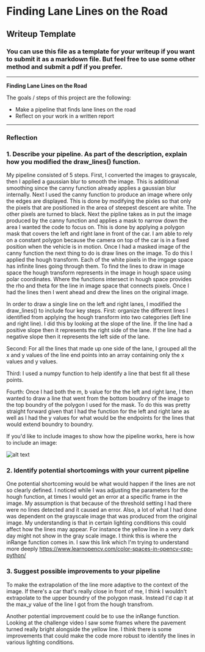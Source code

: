 # **Finding Lane Lines on the Road** 

## Writeup Template

### You can use this file as a template for your writeup if you want to submit it as a markdown file. But feel free to use some other method and submit a pdf if you prefer.

---

**Finding Lane Lines on the Road**

The goals / steps of this project are the following:
* Make a pipeline that finds lane lines on the road
* Reflect on your work in a written report


[//]: # (Image References)

[image1]: ./examples/grayscale.jpg "Grayscale"

---

### Reflection

### 1. Describe your pipeline. As part of the description, explain how you modified the draw_lines() function.

My pipeline consisted of 5 steps. First, I converted the images to grayscale, then I applied a gaussian blur to smooth the image. This is additional smoothing since the canny function already applies a gaussian blur internally.
Next I used the canny function to produce an image where only the edges are displayed. This is done by modifying the pixles so that only the pixels that are positioned in the area of steepest descent are white. The other pixels are turned to black. 
Next the pipline takes as in put the image produced by the canny function and applies a mask to narrow down the area I wanted the code to focus on. This is done by applying a polygon mask that covers the left and right lane in front of the car. I am able to rely on a constant polygon because the camera on top of the car is in a fixed position when the vehicle is in motion. 
Once I had a masked image of the canny function the next thing to do is draw lines on the image. To do this I applied the hough transform. Each of the white pixels in the imgage space has infinite lines going through them. To find the lines to draw in image space the hough transform represents in the image in hough space using polar coordinates. Where the functions intersect in hough space provides the rho and theta for the line in image space that connects pixels. Once I had the lines then I went ahead and drew the lines on the original image. 


In order to draw a single line on the left and right lanes, I modified the draw_lines() to include four key steps.
First: organize the different lines I identified from applying the hough transform into two categories (left line and right line). I did this by looking at the slope of the line. If the line had a positive slope then it represents the right side of the lane. If the line had a negative slope then it represents the left side of the lane. 

Second: For all the lines that made up one side of the lane, I grouped all the x and y values of the line end points into an array containing only the x values and y values. 

Third: I used a numpy function to help identify a line that best fit all these points. 

Fourth: Once I had both the m, b value for the the left and right lane, I then wanted to draw a line that went from the bottom boudnry of the image to the top boundry of the polygon I used for the mask. To do this was pretty straight forward given that I had the function for the left and right lane as well as I had the y values for what would be the endpoints for the lines that would extend boundry to boundry. 

If you'd like to include images to show how the pipeline works, here is how to include an image: 

![alt text][image1]


### 2. Identify potential shortcomings with your current pipeline


One potential shortcoming would be what would happen if the lines are not so clearly defined. I noticed while I was adjusting the parameters for the hough function, at times I would get an error at a specific frame in the image. My assumption is that because of the threshold setting I had there were no lines detected and it caused an error. 
Also, a lot of what I had done was dependent on the grayscale image that was produced from the original image. My understanding is that in certain lighting conditions this could affect how the lines may appear. For instance the yellow line in a very dark day might not show in the gray scale image. I think this is where the inRange function comes in. I saw this link which I'm trying to understand more deeply https://www.learnopencv.com/color-spaces-in-opencv-cpp-python/



### 3. Suggest possible improvements to your pipeline

To make the extrapolation of the line more adaptive to the context of the image. If there's a car that's really close in front of me, I think I wouldn't extrapolate to the upper boundry of the polygon mask. Instead I'd cap it at the max_y value of the line I got from the hough transfrom. 

Another potential improvement could be to use the inRange function. Looking at the challenge video I saw some frames where the pavement turned really bright alongside the yellow line. I think there is some improvements that could make the code more robust to identify the lines in various lighting conditions. 
